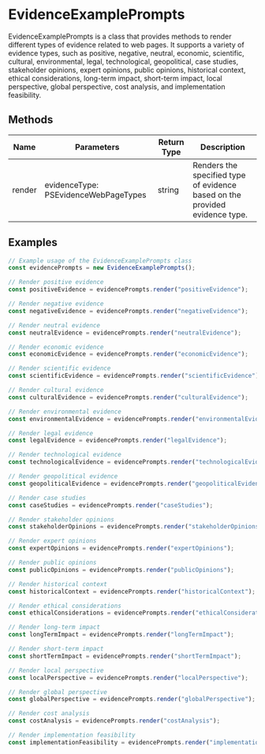 # EvidenceExamplePrompts

EvidenceExamplePrompts is a class that provides methods to render different types of evidence related to web pages. It supports a variety of evidence types, such as positive, negative, neutral, economic, scientific, cultural, environmental, legal, technological, geopolitical, case studies, stakeholder opinions, expert opinions, public opinions, historical context, ethical considerations, long-term impact, short-term impact, local perspective, global perspective, cost analysis, and implementation feasibility.

## Methods

| Name       | Parameters                        | Return Type | Description                                                                 |
|------------|-----------------------------------|-------------|-----------------------------------------------------------------------------|
| render     | evidenceType: PSEvidenceWebPageTypes | string      | Renders the specified type of evidence based on the provided evidence type. |

## Examples

```typescript
// Example usage of the EvidenceExamplePrompts class
const evidencePrompts = new EvidenceExamplePrompts();

// Render positive evidence
const positiveEvidence = evidencePrompts.render("positiveEvidence");

// Render negative evidence
const negativeEvidence = evidencePrompts.render("negativeEvidence");

// Render neutral evidence
const neutralEvidence = evidencePrompts.render("neutralEvidence");

// Render economic evidence
const economicEvidence = evidencePrompts.render("economicEvidence");

// Render scientific evidence
const scientificEvidence = evidencePrompts.render("scientificEvidence");

// Render cultural evidence
const culturalEvidence = evidencePrompts.render("culturalEvidence");

// Render environmental evidence
const environmentalEvidence = evidencePrompts.render("environmentalEvidence");

// Render legal evidence
const legalEvidence = evidencePrompts.render("legalEvidence");

// Render technological evidence
const technologicalEvidence = evidencePrompts.render("technologicalEvidence");

// Render geopolitical evidence
const geopoliticalEvidence = evidencePrompts.render("geopoliticalEvidence");

// Render case studies
const caseStudies = evidencePrompts.render("caseStudies");

// Render stakeholder opinions
const stakeholderOpinions = evidencePrompts.render("stakeholderOpinions");

// Render expert opinions
const expertOpinions = evidencePrompts.render("expertOpinions");

// Render public opinions
const publicOpinions = evidencePrompts.render("publicOpinions");

// Render historical context
const historicalContext = evidencePrompts.render("historicalContext");

// Render ethical considerations
const ethicalConsiderations = evidencePrompts.render("ethicalConsiderations");

// Render long-term impact
const longTermImpact = evidencePrompts.render("longTermImpact");

// Render short-term impact
const shortTermImpact = evidencePrompts.render("shortTermImpact");

// Render local perspective
const localPerspective = evidencePrompts.render("localPerspective");

// Render global perspective
const globalPerspective = evidencePrompts.render("globalPerspective");

// Render cost analysis
const costAnalysis = evidencePrompts.render("costAnalysis");

// Render implementation feasibility
const implementationFeasibility = evidencePrompts.render("implementationFeasibility");
```